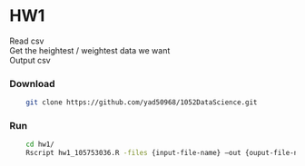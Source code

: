 # HW1
Read csv<br>
Get the heightest / weightest data we want <br>
Output csv

### Download
```sh
    git clone https://github.com/yad50968/1052DataScience.git
```
### Run
```sh
    cd hw1/
    Rscript hw1_105753036.R -files {input-file-name} –out {ouput-file-name}
```
